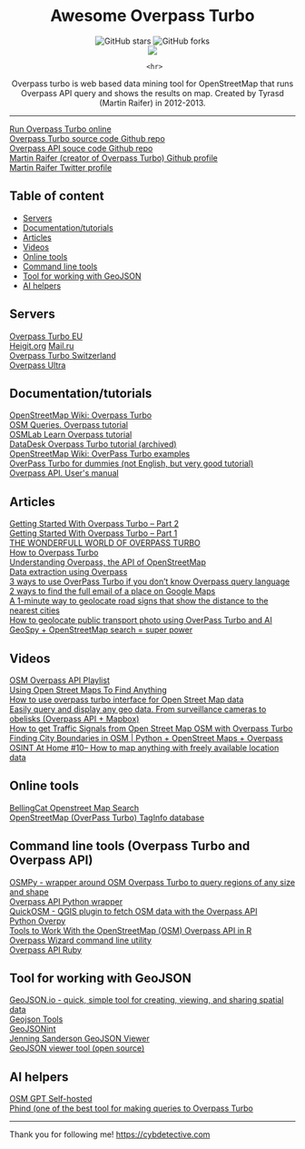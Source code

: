 <div align="center">
     <h1>Awesome Overpass Turbo</h1>
     <img alt="GitHub stars" src="https://img.shields.io/github/stars/cipher387/awesome-overpass-turbo"> 
     <img alt="GitHub forks" src="https://img.shields.io/github/forks/cipher387/awesome-overpass-turbo"> <br>
     <img src="https://hits.seeyoufarm.com/api/count/incr/badge.svg?url=https%3A%2F%2Fgithub.com%2Fcipher387%2Fawesome-overpass-turbo&count_bg=%2379C83D&title_bg=%23555555&icon=&icon_color=%23E7E7E7&title=hits&edge_flat=false">

     <hr>
Overpass turbo is web based data mining tool for OpenStreetMap that runs Overpass API query and shows the results on map. Created by Tyrasd (Martin Raifer) in 2012-2013.
  <hr>
</div>


[Run Overpass Turbo online](https://overpass-turbo.eu/)  
[Overpass Turbo source code Github repo](https://github.com/tyrasd/overpass-turbo)  
[Overpass API souce code Github repo](https://github.com/drolbr/Overpass-API)  
[Martin Raifer (creator of Overpass Turbo) Github profile](https://github.com/tyrasd)  
[Martin Raifer Twitter profile](https://twitter.com/tyr_asd)  


## Table of content

- [Servers](#servers)
- [Documentation/tutorials](#documentationtutorials)
- [Articles](#articles)
- [Videos](#videos)  
- [Online tools](#online-tools)
- [Command line tools](#command-line-tools-overpass-turbo-and-overpass-api)
- [Tool for working with GeoJSON](#tool-for-working-with-geojson)
- [AI helpers](#ai-helpers)


## Servers

[Overpass Turbo EU](https://overpass-turbo.eu/)  
[Heigit.org](https://overpass.heigit.org/) 
[Mail.ru](https://maps.mail.ru/osm/tools/overpass/)  
[Overpass Turbo Switzerland](http://overpass-turbo.osm.ch/#)  
[Overpass Ultra](https://overpass-ultra.trailsta.sh/)  



## Documentation/tutorials

[OpenStreetMap Wiki: Overpass Turbo](https://wiki.openstreetmap.org/wiki/Overpass_turbo)  
[OSM Queries. Overpass tutorial](https://osm-queries.ldodds.com/tutorial/)  
[OSMLab Learn Overpass tutorial](https://osmlab.github.io/learnoverpass/en/)  
[DataDesk Overpass Turbo tutorial (archived)](https://github.com/datadesk/overpass-turbo-tutorial)  
[OpenStreetMap Wiki: OverPass Turbo examples](https://wiki.openstreetmap.org/wiki/Overpass_turbo/Examples)  
[OverPass Turbo for dummies (not English, but very good tutorial)](https://telegra.ph/Overpass-turbo-dlya-chajnikov-03-26)  
[Overpass API. User's manual](https://dev.overpass-api.de/overpass-doc/en/index.html)  

## Articles


[Getting Started With Overpass Turbo – Part 2](https://nixintel.info/osint-tools/getting-started-with-overpass-turbo-part-2/)  
[Getting Started With Overpass Turbo – Part 1](https://nixintel.info/osint-tools/getting-started-with-overpass-turbo-part-1/)  
[THE WONDERFULL WORLD OF OVERPASS TURBO](https://www.branchtwigleaf.com/post/2021-10-23-wonderfull-of-overpass-turbo/)  
[How to Overpass Turbo](https://medium.com/@w9b3N/how-to-overpass-turbo-56d7981fbe6d)  
[Understanding Overpass, the API of OpenStreetMap](https://hann.io/articles/2020/understanding-overpass/)  
[Data extraction using Overpass](https://medium.com/@r.ragupathy85/data-extraction-using-overpass-985b69139ef0)  
[3 ways to use OverPass Turbo if you don’t know Overpass query language](https://medium.com/osint-ambition/3-ways-to-use-overpass-turbo-if-you-dont-know-overpass-query-language-2f748b0fb66b?source=user_profile---------1----------------------------)  
[2 ways to find the full email of a place on Google Maps](https://medium.com/osint-ambition/2-ways-to-find-the-full-email-of-a-place-on-google-maps-b441458bb467)  
[A 1-minute way to geolocate road signs that show the distance to the nearest cities](https://medium.com/osint-ambition/a-1-minute-way-to-geolocate-road-signs-that-show-the-distance-to-the-nearest-cities-9e8d4d08b93b)  
[How to geolocate public transport photo using OverPass Turbo and AI](https://medium.com/osint-ambition/how-to-geolocate-public-transport-photo-using-overpass-turbo-and-ai-32fd3dfc1849) 
[GeoSpy + OpenStreetMap search = super power](https://medium.com/osint-ambition/geospy-openstreetmap-search-super-power-a5c0a4028cdc)  


## Videos

[OSM Overpass API Playlist](https://www.youtube.com/watch?v=5wXjcykEKnc&list=PL3LuOqvrvhp7jzBYxQ7TDKgnQ1sii5PYL)  
[Using Open Street Maps To Find Anything](https://www.youtube.com/watch?v=VMPMdK1IvKU)  
[How to use overpass turbo interface for Open Street Map data](https://www.youtube.com/watch?v=gfuUbpAFoys)  
[Easily query and display any geo data. From surveillance cameras to obelisks (Overpass API + Mapbox)](https://www.youtube.com/watch?v=R49FnY_8LJE)  
[How to get Traffic Signals from Open Street Map OSM with Overpass Turbo](https://www.youtube.com/watch?v=0zm9H5AYq-k)  
[Finding City Boundaries in OSM | Python + OpenStreet Maps + Overpass](https://www.youtube.com/watch?v=fRTHshCj-L0)  
[OSINT At Home #10– How to map anything with freely available location data](https://www.youtube.com/watch?v=bJkV3l5Haq0)  



## Online tools

[BellingCat Openstreet Map Search](https://osm-search.bellingcat.com)  
[OpenStreetMap (OverPass Turbo) TagInfo database](https://taginfo.openstreetmap.org/tags)  


## Command line tools (Overpass Turbo and Overpass API)

[OSMPy - wrapper around OSM Overpass Turbo to query regions of any size and shape](https://github.com/JoaoCarabetta/osmpy)  
[Overpass API Python wrapper](https://github.com/mvexel/overpass-api-python-wrapper)  
[QuickOSM - QGIS plugin to fetch OSM data with the Overpass API](https://github.com/3liz/QuickOSM)  
[Python Overpy](https://github.com/DinoTools/python-overpy)  
[Tools to Work With the OpenStreetMap (OSM) Overpass API in R](https://github.com/hrbrmstr/overpass)  
[Overpass Wizard command line utility](https://github.com/tyrasd/overpass-wizard)  
[Overpass API Ruby](https://github.com/BrunoSalerno/overpass-api-ruby)  


## Tool for working with GeoJSON

[GeoJSON.io - quick, simple tool for creating, viewing, and sharing spatial data](https://geojson.io/)  
[Geojson Tools](https://geojson.tools/)  
[GeoJSONint](https://geojsonlint.com/)  
[Jenning Sanderson GeoJSON Viewer](https://jenningsanderson.com/geo/#7.16/1.460/-41.954)  
[GeoJSON viewer tool (open source)](https://xyzmaps.github.io/geojson-tool/)  


## AI helpers
[OSM GPT Self-hosted](https://osm-gpt.rohitgautam.com.np/)  
[Phind (one of the best tool for making queries to Overpass Turbo](https://www.phind.com/)  


<hr>


Thank you for following me! https://cybdetective.com

